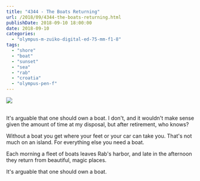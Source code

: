 ```yaml
---
title: "4344 - The Boats Returning"
url: /2018/09/4344-the-boats-returning.html
publishDate: 2018-09-10 18:00:00
date: 2018-09-10
categories: 
  - "olympus-m-zuiko-digital-ed-75-mm-f1-8"
tags: 
  - "shore"
  - "boat"
  - "sunset"
  - "sea"
  - "rab"
  - "croatia"
  - "olympus-pen-f"
---
```

<div class="container">
<div class="center"><a target="_blank" href="https://d25zfm9zpd7gm5.cloudfront.net/1200x1200/2017/20170716_201705_lr.jpg"><img class="webfeedsFeaturedVisual" src="https://d25zfm9zpd7gm5.cloudfront.net/0600x0600/2017/20170716_201705_lr.jpg" /></a></div>
</div>
<br />

It's arguable that one should own a boat. I don't, and it wouldn't
make sense given the amount of time at my disposal, but after
retirement, who knows?

Without a boat you get where your feet or your car can take you.
That's not much on an island. For everything else you need a boat.

Each morning a fleet of boats leaves Rab's harbor, and late in the
afternoon they return from beautiful, magic places. 

It's arguable that one should own a boat.